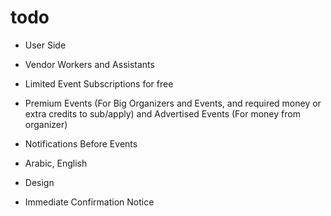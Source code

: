 # todo

- User Side
- Vendor Workers and Assistants
- Limited Event Subscriptions for free

- Premium Events (For Big Organizers and Events, and required money or extra credits to sub/apply) and Advertised Events (For money from organizer)
- Notifications Before Events
- Arabic, English
- Design


- Immediate Confirmation Notice
